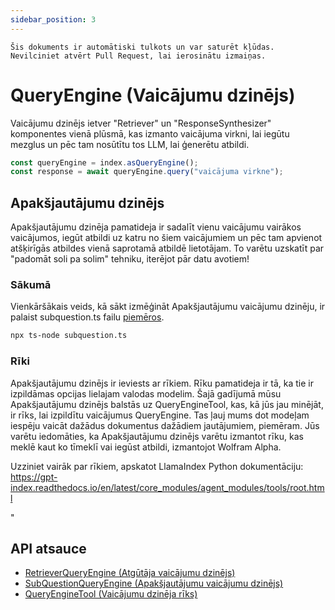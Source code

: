```yaml
---
sidebar_position: 3
---
```


`Šis dokuments ir automātiski tulkots un var saturēt kļūdas. Nevilciniet atvērt Pull Request, lai ierosinātu izmaiņas.`

# QueryEngine (Vaicājumu dzinējs)

Vaicājumu dzinējs ietver "Retriever" un "ResponseSynthesizer" komponentes vienā plūsmā, kas izmanto vaicājuma virkni, lai iegūtu mezglus un pēc tam nosūtītu tos LLM, lai ģenerētu atbildi.

```typescript
const queryEngine = index.asQueryEngine();
const response = await queryEngine.query("vaicājuma virkne");
```

## Apakšjautājumu dzinējs

Apakšjautājumu dzinēja pamatideja ir sadalīt vienu vaicājumu vairākos vaicājumos, iegūt atbildi uz katru no šiem vaicājumiem un pēc tam apvienot atšķirīgās atbildes vienā saprotamā atbildē lietotājam. To varētu uzskatīt par "padomāt soli pa solim" tehniku, iterējot pār datu avotiem!

### Sākumā

Vienkāršākais veids, kā sākt izmēģināt Apakšjautājumu vaicājumu dzinēju, ir palaist subquestion.ts failu [piemēros](https://github.com/run-llama/LlamaIndexTS/blob/main/examples/subquestion.ts).

```bash
npx ts-node subquestion.ts
```

### Rīki

Apakšjautājumu dzinējs ir ieviests ar rīkiem. Rīku pamatideja ir tā, ka tie ir izpildāmas opcijas lielajam valodas modelim. Šajā gadījumā mūsu Apakšjautājumu dzinējs balstās uz QueryEngineTool, kas, kā jūs jau minējāt, ir rīks, lai izpildītu vaicājumus QueryEngine. Tas ļauj mums dot modeļam iespēju vaicāt dažādus dokumentus dažādiem jautājumiem, piemēram. Jūs varētu iedomāties, ka Apakšjautājumu dzinējs varētu izmantot rīku, kas meklē kaut ko tīmeklī vai iegūst atbildi, izmantojot Wolfram Alpha.

Uzziniet vairāk par rīkiem, apskatot LlamaIndex Python dokumentāciju: https://gpt-index.readthedocs.io/en/latest/core_modules/agent_modules/tools/root.html

"

## API atsauce

- [RetrieverQueryEngine (Atgūtāja vaicājumu dzinējs)](../../api/classes/RetrieverQueryEngine.md)
- [SubQuestionQueryEngine (Apakšjautājumu vaicājumu dzinējs)](../../api/classes/SubQuestionQueryEngine.md)
- [QueryEngineTool (Vaicājumu dzinēja rīks)](../../api/interfaces/QueryEngineTool.md)
